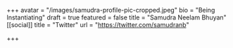 +++
avatar = "/images/samudra-profile-pic-cropped.jpeg"
bio = "Being Instantiating"
draft = true
featured = false
title = "Samudra Neelam Bhuyan"
[[social]]
title = "Twitter"
url = "https://twitter.com/samudranb"

+++
